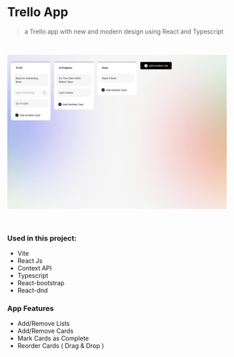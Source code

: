 # Trello App

> a Trello app with new and modern design using React and Typescript

<br/>

![app preview](./public/assets/screenshot-readme.png)

<br />

### **Used in this project:**

- Vite
- React Js
- Context API
- Typescript
- React-bootstrap
- React-dnd

### **App Features**

- Add/Remove Lists
- Add/Remove Cards
- Mark Cards as Complete
- Reorder Cards ( Drag & Drop )
